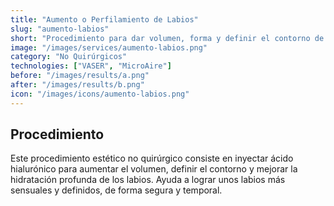 ```yaml
---
title: "Aumento o Perfilamiento de Labios"
slug: "aumento-labios"
short: "Procedimiento para dar volumen, forma y definir el contorno de los labios."
image: "/images/services/aumento-labios.png"
category: "No Quirúrgicos"
technologies: ["VASER", "MicroAire"]
before: "/images/results/a.png"
after: "/images/results/b.png"
icon: "/images/icons/aumento-labios.png"
---
```

## Procedimiento
Este procedimiento estético no quirúrgico consiste en inyectar ácido hialurónico para aumentar el volumen, definir el contorno y mejorar la hidratación profunda de los labios. Ayuda a lograr unos labios más sensuales y definidos, de forma segura y temporal.

